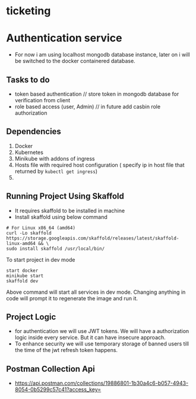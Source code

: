 # ticketing

# Authentication service

- For now i am using localhost mongodb database instance, later on i will be switched to the docker containered database.

## Tasks to do
- token based authentication // store token in mongodb database for verification from client 
- role based access (user, Admin) // in future add casbin role authorization

## Dependencies

1. Docker
2. Kubernetes
3. Minikube with addons of ingress
4. Hosts file with required host configuration ( specify ip in host file that returned by `kubectl get ingress`)
5. 

## Running Project Using Skaffold

- It requires skaffold to be installed in machine
- Install skaffold using below command

```
# For Linux x86_64 (amd64)
curl -Lo skaffold https://storage.googleapis.com/skaffold/releases/latest/skaffold-linux-amd64 && \
sudo install skaffold /usr/local/bin/

```

To start project in dev mode

```
start docker
minikube start
skaffold dev
```

Above command will start all services in dev mode. Changing anything in code will prompt it to regenerate the image and run it.

## Project Logic

- for authentication we will use JWT tokens. We will have a authorization logic inside every service. But it can have insecure approach.
- To enhance security we will use temporary storage of banned users till the time of the jwt refresh token happens.

## Postman Collection Api

- https://api.postman.com/collections/19886801-1b30a4c6-b057-4943-8054-0b5299c57c41?access_key=


